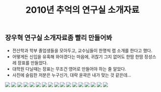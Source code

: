 ﻿---
layout: single
title:  "2010년 추억의 연구실 소개자료"
categories: old
tag: [isilab, ppt, old]
toc: true
---

## 장우혁 연구실 소개자료좀 빨리 만들어봐
- 전산학과 학부 졸업생들을 모아두고, 교수님들이 한명씩 랩 소개를 한다고 했다.
- 어떻게든 신입을 유혹해 와야겠다는 마음에, 귀찮기 그지 없어도 한땀 한땀 정성스레 장표를 만들었다.
- 대학원 다닐때는 장표는 무조건 영어로 만들어야 하는 줄 알았다.
- 사진에 슬림한 저분은 누구신가, 대략 윤곽은 내가 맞는 것 같은데...

![](/assets/images/2010lab/1.jpeg)
![](/assets/images/2010lab/2.jpeg)
![](/assets/images/2010lab/3.jpeg)
![](/assets/images/2010lab/4.jpeg)
![](/assets/images/2010lab/5.jpeg)
![](/assets/images/2010lab/6.jpeg)
![](/assets/images/2010lab/7.jpeg)
![](/assets/images/2010lab/8.jpeg)
![](/assets/images/2010lab/9.jpeg)
![](/assets/images/2010lab/10.jpeg)
![](/assets/images/2010lab/11.jpeg)
![](/assets/images/2010lab/12.jpeg)
![](/assets/images/2010lab/13.jpeg)
![](/assets/images/2010lab/14.jpeg)
![](/assets/images/2010lab/15.jpeg)
![](/assets/images/2010lab/16.jpeg)
![](/assets/images/2010lab/17.jpeg)
